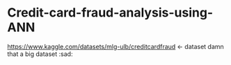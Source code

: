 # Credit-card-fraud-analysis-using-ANN
https://www.kaggle.com/datasets/mlg-ulb/creditcardfraud <- dataset 
damn that a big dataset :sad:
